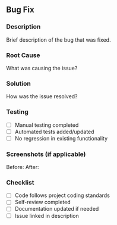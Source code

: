 ## Bug Fix

### Description
Brief description of the bug that was fixed.

### Root Cause
What was causing the issue?

### Solution
How was the issue resolved?

### Testing
- [ ] Manual testing completed
- [ ] Automated tests added/updated
- [ ] No regression in existing functionality

### Screenshots (if applicable)
Before:
After:

### Checklist
- [ ] Code follows project coding standards
- [ ] Self-review completed
- [ ] Documentation updated if needed
- [ ] Issue linked in description